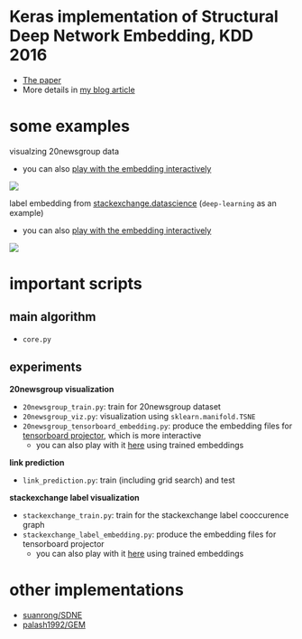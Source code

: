 #  Keras implementation of Structural Deep Network Embedding, KDD 2016

- [The paper](http://www.kdd.org/kdd2016/subtopic/view/structural-deep-network-embedding)
- More details in [my blog article]()

# some examples

visualzing 20newsgroup data
- you can also [play with the embedding interactively](http://projector.tensorflow.org/?config=https://gist.githubusercontent.com/xiaohan2012/f9b66b262ba6f92b0f943be896338146/raw/b3cf61184380a435e710d1702a5f84b6fe6896b6/20news-projector-config.json)
  
![](http://xiaohan2012.github.io/assets/img/sdne/20newsgroup_viz.png)


label embedding from [stackexchange.datascience](https://datascience.stackexchange.com/) (`deep-learning` as an example)
- you can also [play with the embedding interactively](http://projector.tensorflow.org/?config=https://gist.githubusercontent.com/xiaohan2012/5c533ae2d4c67918c3648a23363307c6/raw/a23dd0b1540b3675d211e5f6db4ffdb969de202d/datascience-tensorboard-config)

![](http://xiaohan2012.github.io/assets/img/sdne/deep-learning.png)

# important scripts

## main algorithm

- `core.py`

## experiments

**20newsgroup visualization**

- `20newsgroup_train.py`: train for 20newsgroup dataset
- `20newsgroup_viz.py`: visualization using `sklearn.manifold.TSNE`
- `20newsgroup_tensorboard_embedding.py`: produce the embedding files for [tensorboard projector](https://www.tensorflow.org/versions/r0.12/how_tos/embedding_viz/), which is more interactive
  - you can also play with it [here](http://projector.tensorflow.org/?config=https://gist.githubusercontent.com/xiaohan2012/f9b66b262ba6f92b0f943be896338146/raw/b3cf61184380a435e710d1702a5f84b6fe6896b6/20news-projector-config.json) using trained embeddings


**link prediction**

- `link_prediction.py`: train (including grid search) and  test

**stackexchange label visualization**

- `stackexchange_train.py`: train for the stackexchange label cooccurence graph
- `stackexchange_label_embedding.py`: produce the embedding files for tensorboard projector
  - you can also play with it [here](http://projector.tensorflow.org/?config=https://gist.githubusercontent.com/xiaohan2012/5c533ae2d4c67918c3648a23363307c6/raw/a23dd0b1540b3675d211e5f6db4ffdb969de202d/datascience-tensorboard-config) using trained embeddings

# other implementations

- [suanrong/SDNE](https://github.com/suanrong/SDNE)
- [palash1992/GEM](https://github.com/palash1992/GEM)
